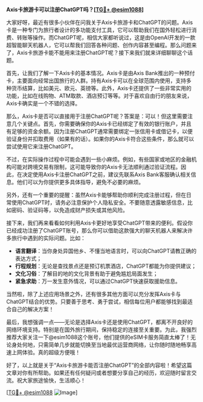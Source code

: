 **Axis卡旅游卡可以注册ChatGPT吗？[[TG💪+ @esim1088](https://t.me/s/esim1088)]**

大家好呀，最近有很多小伙伴在问我关于Axis卡旅游卡和ChatGPT的问题。Axis卡是一种专门为旅行者设计的多功能支付工具，它可以帮助我们在国外轻松进行消费、转账等操作。而ChatGPT呢，相信大家都听说过，这是由OpenAI开发的一款超智能聊天机器人，它可以帮我们回答各种问题、创作内容甚至编程。那么问题来了，Axis卡旅游卡能不能用来注册ChatGPT呢？接下来我们就来详细聊聊这个话题。

首先，让我们了解一下Axis卡的基本情况。Axis卡是由Axis Bank推出的一种预付卡，主要面向经常出国旅行的人群。持有Axis卡可以在全球范围内使用，支持多种货币结算，比如美元、欧元、英镑等。此外，Axis卡还提供了一些非常实用的功能，比如在线购物、ATM取款、酒店预订等等。对于喜欢自由行的朋友来说，Axis卡确实是一个不错的选择。

那么，Axis卡是否可以直接用于注册ChatGPT呢？答案是：可以！但这里需要注意几个关键点。首先，你需要确保你的Axis卡已经绑定了有效的银行账户，并且有足够的资金余额。因为注册ChatGPT通常需要绑定一张信用卡或借记卡，以便验证身份并扣取费用（如果有的话）。如果你的Axis卡符合这些条件，那么就可以尝试使用它来注册ChatGPT。

不过，在实际操作过程中可能会遇到一些小麻烦。例如，有些国家或地区的金融机构可能对跨境交易有限制，这可能导致你的Axis卡无法顺利通过验证流程。因此，在决定使用Axis卡注册ChatGPT之前，建议先联系Axis Bank客服确认相关信息。他们可以为你提供更多具体指导，避免不必要的麻烦。

另外，还有一个重要的提醒：虽然Axis卡能够帮助你顺利完成注册过程，但在日常使用ChatGPT时，请务必注意保护个人隐私安全。不要随意透露敏感信息，比如密码、验证码等，以免造成财产损失或其他风险。

接下来，我们再来看看如何利用Axis卡更好地享受ChatGPT带来的便利。假设你已经成功注册了ChatGPT账号，那么你可以借助这款强大的聊天机器人来解决许多旅行中遇到的实际问题。比如：

- **语言翻译**：当你身处异国他乡、不懂当地语言时，可以向ChatGPT请教正确的表达方式；
- **行程规划**：无论是查找景点还是预订机票酒店，ChatGPT都能为你提供建议；
- **文化习俗**：了解目的地的文化背景有助于避免尴尬局面发生；
- **紧急求助**：万一发生意外情况，可以通过ChatGPT快速获取援助信息。

当然啦，除了上述应用场景之外，还有很多其他方面可以充分发挥Axis卡与ChatGPT结合的优势。只要善于思考、勇于尝试，相信每位用户都能够找到最适合自己的解决方案！

最后，我想强调一点——无论是选择Axis卡还是使用ChatGPT，都离不开良好的网络环境支持。特别是在国外旅行期间，保持稳定的连接至关重要。为此，我强烈推荐大家关注一下@esim1088这个账号，他们提供的eSIM卡服务简直太棒了！无论身处何地，只需简单几步就能切换至当地最优运营商网络，让你随时随地畅享高速上网体验。真的超级方便哦！

好了，以上就是关于“Axis卡旅游卡能否注册ChatGPT”的全部内容啦！希望这篇文章对你有所帮助。如果还有任何疑问或者想要分享自己的经历，欢迎随时留言交流。祝大家旅途愉快，生活顺心！

[[TG💪+ @esim1088](https://t.me/s/esim1088) ![Image](https://i.postimg.cc/4NQfJmqS/Snipaste-2025-05-13-00-14-12.png)]